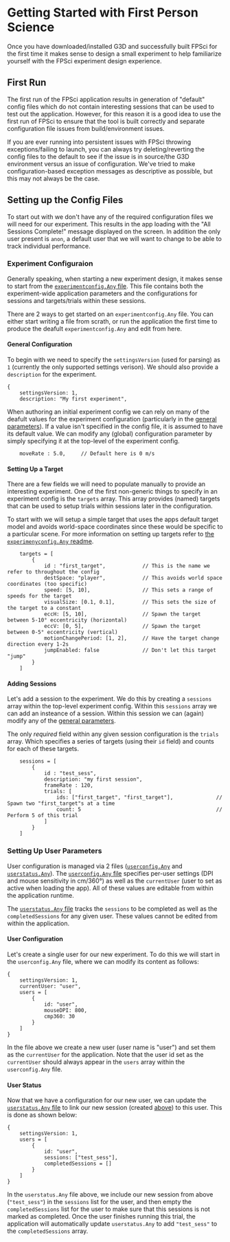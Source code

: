 # Getting Started with First Person Science
Once you have downloaded/installed G3D and successfully built FPSci for the first time it makes sense to design a small experiment to help familiarize yourself with the FPSci experiment design experience.

## First Run
The first run of the FPSci application results in generation of "default" config files which do not contain interesting sessions that can be used to test out the application. However, for this reason it is a good idea to use the first run of FPSci to ensure that the tool is built correctly and separate configuration file issues from build/environment issues.

If you are ever running into persistent issues with FPSci throwing exceptions/failing to launch, you can always try deleting/reverting the config files to the default to see if the issue is in source/the G3D environment versus an issue of configuration. We've tried to make configuration-based exception messages as descriptive as possible, but this may not always be the case.

## Setting up the Config Files
To start out with we don't have any of the required configuration files we will need for our experiment. This results in the app loading with the "All Sessions Complete!" message displayed on the screen. In addition the only user present is `anon`, a default user that we will want to change to be able to track individual performance.

### Experiment Configuraion
Generally speaking, when starting a new experiment design, it makes sense to start from the [`experimentconfig.Any` file](experimentConfigReadme.md). This file contains both the experiment-wide application parameters and the configurations for sessions and targets/trials within these sessions.

There are 2 ways to get started on an `experimentconfig.Any` file. You can either start writing a file from scrath, or run the application the first time to produce the deafult `experimentconfig.Any` and edit from here.

#### General Configuration
To begin with we need to specify the `settingsVersion` (used for parsing) as `1` (currently the only supported settings verison). We should also provide a `description` for the experiment.

```
{
    settingsVersion: 1,
    description: "My first experiment",
```

When authoring an initial experiment config we can rely on many of the deafult values for the experiment configuration (particularly in the [general parameters](general_config.md)). If a value isn't specified in the config file, it is assumed to have its default value. We can modify any (global) configuration parameter by simply specifying it at the top-level of the experiment config.

```
    moveRate : 5.0,     // Default here is 0 m/s
```

#### Setting Up a Target
There are a few fields we will need to populate manually to provide an interesting experiment. One of the first non-generic things to specify in an experiment config is the `targets` array. This array provides (named) targets that can be used to setup trials within sessions later in the configuration.

To start with we will setup a simple target that uses the apps default target model and avoids world-space coordinates since these would be specific to a particular scene. For more information on setting up targets refer to [the `experimenyconfig.Any` readme](experimentConfigReadme.md#target-configuration).

```
    targets = [
        {
            id : "first_target",            // This is the name we refer to throughout the config
            destSpace: "player",            // This avoids world space coordinates (too specific)
            speed: [5, 10],                 // This sets a range of speeds for the target
            visualSize: [0.1, 0.1],         // This sets the size of the target to a constant
            eccH: [5, 10],                  // Spawn the target between 5-10° eccentricity (horizontal)
            eccV: [0, 5],                   // Spawn the target between 0-5° eccentricity (vertical)
            motionChangePeriod: [1, 2],     // Have the target change direction every 1-2s
            jumpEnabled: false              // Don't let this target "jump"
        }
    ]
```

#### Adding Sessions
Let's add a session to the experiment. We do this by creating a `sessions` array within the top-level experiment config. Within this `sessions` array we can add an insteance of a session. Within this session we can (again) modify any of the [general parameters](general_config.md).

The only _required_ field within any given session configuration is the `trials` array. Which specifies a series of targets (using their `id` field) and counts for each of these targets.

```
    sessions = [
        {
            id : "test_sess",
            description: "my first session",
            frameRate : 120,
            trials: [
                ids: ["first_target", "first_target"],              // Spawn two "first_target"s at a time
                count: 5                                            // Perform 5 of this trial
            ]
        }
    ]
```

### Setting Up User Parameters
User configuration is managed via 2 files ([`userconfig.Any`](userConfigReadme.md) and [`userstatus.Any`](userStatusReadme.md)). The [`userconfig.Any` file](userConfigReadme.md) specifies per-user settings (DPI and mouse sensitivity in cm/360°) as well as the `currentUser` (user to set as active when loading the app). All of these values are editable from within the application runtime.

The [`userstatus.Any` file](userStatusReadme.md) tracks the `sessions` to be completed as well as the `completedSessions` for any given user. These values cannot be edited from within the application.


#### User Configuration
Let's create a single user for our new experiment. To do this we will start in the `userconfig.Any` file, where we can modify its content as follows:

```
{
    settingsVersion: 1,
    currentUser: "user",
    users = [
        {
            id: "user",
            mouseDPI: 800,
            cmp360: 30
        }
    ]
}
```

In the file above we create a new user (user name is "user") and set them as the `currentUser` for the application. Note that the user id set as the `currentUser` should always appear in the `users` array within the `userconfig.Any` file.

#### User Status
Now that we have a configuration for our new user, we can update the [`userstatus.Any` file](userStatusReadme.md) to link our new session (created [above](#adding-sessions)) to this user. This is done as shown below:

```
{
    settingsVersion: 1,
    users = [
        {
            id: "user",
            sessions: ["test_sess"],
            completedSessions = []
        }
    ]
}
```

In the `userstatus.Any` file above, we include our new session from above (`"test_sess"`) in the `sessions` list for the user, and then empty the `completedSessions` list for the user to make sure that this sessions is not marked as completed. Once the user finishes running this trial, the application will automatically update `userstatus.Any` to add `"test_sess"` to  the `completedSessions` array.
